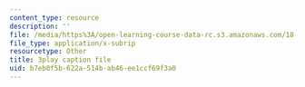 ```yaml
---
content_type: resource
description: ''
file: /media/https%3A/open-learning-course-data-rc.s3.amazonaws.com/18-085-computational-science-and-engineering-i-fall-2008/b7eb0f5b622a514bab46ee1ccf69f3a0_SreJp2U0Vio.vtt
file_type: application/x-subrip
resourcetype: Other
title: 3play caption file
uid: b7eb0f5b-622a-514b-ab46-ee1ccf69f3a0
---
```

